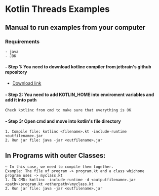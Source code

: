 # Kotlin Threads Examples
## Manual to run examples from your computer 
 
### Requirements
    - java
    - JDK 

#### - Step 1: You need to download kotlinc compiler from jetbrain's github repository
  - [Download link][JetBrainsRepo]
#### - Step 2: You need to add KOTLIN_HOME into enviroment variables and add it into path
    Check kotlinc from cmd to make sure that everything is OK
#### - Step 3: Open cmd and move into kotlin's file directory
    1. Compile file: kotlinc <filename>.kt -include-runtime <outfilename>.jar
    2. Run jar file: java -jar <outfilename>.jar


[//]: # (These are reference links used in the body of this note and get stripped out when the markdown processor does its job. There is no need to format nicely because it shouldn't be seen. Thanks SO - http://stackoverflow.com/questions/4823468/store-comments-in-markdown-syntax)


   [JetBrainsRepo]: <https://github.com/JetBrains/kotlin/releases/tag/v1.3.61>
  
## In Programs with outer Classes:
    ~ In this case, we need to compile them together.
    Example: The file of program -> program.kt and a class whichone program uses -> myclass.kt
    1. IN CMD: kotlinc -include-runtime -d <outputfilename>.jar <path>\program.kt <otherpath>\myclass.kt 
    2. Run jar file: java -jar <outfilename>.jar

